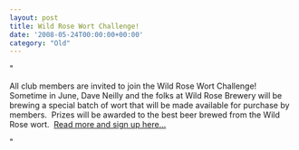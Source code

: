 ```yaml
---
layout: post
title: Wild Rose Wort Challenge!
date: '2008-05-24T00:00:00+00:00'
category: "Old"
---
```

"<p>All club members are invited to join the Wild Rose Wort Challenge!&nbsp; Sometime in June&#44; Dave Neilly and the folks at Wild Rose Brewery will be brewing a special batch of wort that will be made available for purchase by members.&nbsp; Prizes will be awarded to the best beer brewed from the Wild Rose wort.&nbsp; <a href="/LinkClick.aspx?link=314&amp;tabid=171">Read more and sign up here...</a></p>"

